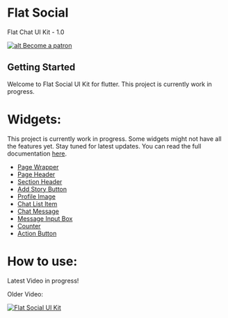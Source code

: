 
# Flat Social

Flat Chat UI Kit - 1.0

[![alt Become a patron](https://c5.patreon.com/external/logo/become_a_patron_button.png)](https://patreon.com/akshayejh)

## Getting Started

Welcome to Flat Social UI Kit for flutter. This project is currently work in progress.

# Widgets:

This project is currently work in progress. Some widgets might not have all the features yet. Stay tuned for latest updates.
You can read the full documentation [here](https://github.com/akshayejh/flat_chat/wiki/Widgets#widgets).

- [Page Wrapper](https://github.com/akshayejh/flat_chat/wiki/Widgets#page-wrapper)
- [Page Header](https://github.com/akshayejh/flat_chat/wiki/Widgets#page-header)
- [Section Header](https://github.com/akshayejh/flat_chat/wiki/Widgets#section-header)
- [Add Story Button](https://github.com/akshayejh/flat_chat/wiki/Widgets#add-story-button)
- [Profile Image](https://github.com/akshayejh/flat_chat/wiki/Widgets#profile-image)
- [Chat List Item](https://github.com/akshayejh/flat_chat/wiki/Widgets#chat-list-item)
- [Chat Message](https://github.com/akshayejh/flat_chat/wiki/Widgets#chat-message)
- [Message Input Box](https://github.com/akshayejh/flat_chat/wiki/Widgets#message-input-box)
- [Counter](https://github.com/akshayejh/flat_chat/wiki/Widgets#counter)
- [Action Button](https://github.com/akshayejh/flat_chat/wiki/Widgets#action-button)


# How to use:

Latest Video in progress!

Older Video:

[![Flat Social UI Kit](https://i.ytimg.com/vi/0SCBr9HAH6o/hqdefault.jpg?sqp=-oaymwEZCPYBEIoBSFXyq4qpAwsIARUAAIhCGAFwAQ==&rs=AOn4CLBcsbOujCbLoz1u2unfXZ1Olx4ssA)](https://www.youtube.com/watch?v=0SCBr9HAH6o)
